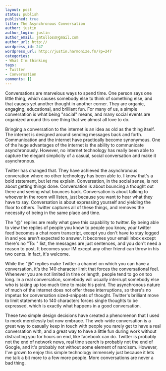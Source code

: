 ```yaml
---
layout: post
status: publish
published: true
title: The Asynchronous Conversation
author: justin
author_login: justin
author_email: jmtulloss@gmail.com
author_url: http://
wordpress_id: 247
wordpress_url: http://justin.harmonize.fm/?p=247
categories:
- What I'm thinking
tags:
- Twitter
- Conversation
comments: []
---
```

Conversations are marvelous ways to spend time. One person says one little thing, which causes somebody else to think of something else, and that causes yet another thought in another corner. They are organic, engaging, educational, and brilliant fun. For many of us, a simple conversation is what being "social" means, and many social events are organized around this one thing that we almost all love to do.

Bringing a conversation to the internet is an idea as old as the thing itself. The internet is designed around sending messages back and forth. Communication and the internet have practically become synonymous. One of the huge advantages of the internet is the ability to communicate asynchronously. However, no internet technology has really been able to capture the elegant simplicity of a casual, social conversation and make it asynchronous.

Twitter has changed that. They have achieved the asynchronous converation where no other technology has been able to. I know that's a bold statement, but let me explain. Conversation, in the social sense, is not about getting things done. Conversation is about bouncing a thought out there and seeing what bounces back. Conversation is about talking to whoever in the room will listen, just because you want to hear what they have to say. Conversation is about expressing yourself and yielding the floor to others. Twitter captures all of these things, and removes the necessity of being in the same place and time.

The "@" replies are really what gave this capability to twitter. By being able to view the replies of people you know to people you know, your twitter feed becomes a chat room transcript, except you don't have to stay logged in and you aren't expected to answer. It becomes your email inbox except there's no "To: " list, the messages are just sentences, and you don't need a reason to post. It becomes your IM except any other friend can throw in his two cents. In fact, it's welcome.

While the "@" replies make Twitter a channel on which you can have a conversation, it's the 140 character limit that forces the conversational feel. Whenever you are not limited in time or length, people tend to go on too long. In a real conversation, somebody will usually interrupt somebody else who is taking up too much time to make his point. The asynchronous nature of much of the internet does not offer these interruptions, so there's no impetus for conversation sized-snippets of thought. Twitter's brilliant move to limit statements to 140 characters forces single thoughts to be expressed, which is exactly what happens in a good conversation.

These two simple design decisions have created a phenomenon that I used to mock mercilessly but now embrace. The web-wide conversation is a great way to casually keep in touch with people you rarely get to have a real conversation with, and a great way to have a little fun during work without distracting you for hours on end, like facebook can do. Twitter is probably not the end of network news, real time search is probably not the end of Google, and it's probably not without some element of narcissm. However, I've grown to enjoy this simple technology immensely just because it lets me talk a bit more to a few more people. More conversations are never a bad thing.
